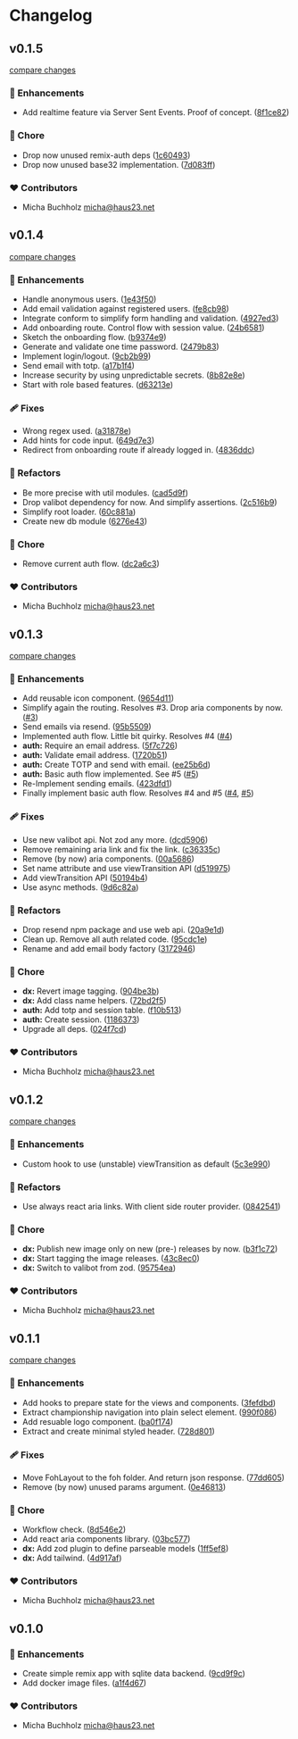 # Changelog


## v0.1.5

[compare changes](https://github.com/haus23/runde-tips/compare/v0.1.4...v0.1.5)

### 🚀 Enhancements

- Add realtime feature via Server Sent Events. Proof of concept. ([8f1ce82](https://github.com/haus23/runde-tips/commit/8f1ce82))

### 🏡 Chore

- Drop now unused remix-auth deps ([1c60493](https://github.com/haus23/runde-tips/commit/1c60493))
- Drop now unused base32 implementation. ([7d083ff](https://github.com/haus23/runde-tips/commit/7d083ff))

### ❤️ Contributors

- Micha Buchholz <micha@haus23.net>

## v0.1.4

[compare changes](https://github.com/haus23/runde-tips/compare/v0.1.3...v0.1.4)

### 🚀 Enhancements

- Handle anonymous users. ([1e43f50](https://github.com/haus23/runde-tips/commit/1e43f50))
- Add email validation against registered users. ([fe8cb98](https://github.com/haus23/runde-tips/commit/fe8cb98))
- Integrate conform to simplify form handling and validation. ([4927ed3](https://github.com/haus23/runde-tips/commit/4927ed3))
- Add onboarding route. Control flow with session value. ([24b6581](https://github.com/haus23/runde-tips/commit/24b6581))
- Sketch the onboarding flow. ([b9374e9](https://github.com/haus23/runde-tips/commit/b9374e9))
- Generate and validate one time password. ([2479b83](https://github.com/haus23/runde-tips/commit/2479b83))
- Implement login/logout. ([9cb2b99](https://github.com/haus23/runde-tips/commit/9cb2b99))
- Send email with totp. ([a17b1f4](https://github.com/haus23/runde-tips/commit/a17b1f4))
- Increase security by using unpredictable secrets. ([8b82e8e](https://github.com/haus23/runde-tips/commit/8b82e8e))
- Start with role based features. ([d63213e](https://github.com/haus23/runde-tips/commit/d63213e))

### 🩹 Fixes

- Wrong regex used. ([a31878e](https://github.com/haus23/runde-tips/commit/a31878e))
- Add hints for code input. ([649d7e3](https://github.com/haus23/runde-tips/commit/649d7e3))
- Redirect from onboarding route if already logged in. ([4836ddc](https://github.com/haus23/runde-tips/commit/4836ddc))

### 💅 Refactors

- Be more precise with util modules. ([cad5d9f](https://github.com/haus23/runde-tips/commit/cad5d9f))
- Drop valibot dependency for now. And simplify assertions. ([2c516b9](https://github.com/haus23/runde-tips/commit/2c516b9))
- Simplify root loader. ([60c881a](https://github.com/haus23/runde-tips/commit/60c881a))
- Create new db module ([6276e43](https://github.com/haus23/runde-tips/commit/6276e43))

### 🏡 Chore

- Remove current auth flow. ([dc2a6c3](https://github.com/haus23/runde-tips/commit/dc2a6c3))

### ❤️ Contributors

- Micha Buchholz <micha@haus23.net>

## v0.1.3

[compare changes](https://github.com/haus23/runde-tips/compare/v0.1.2...v0.1.3)

### 🚀 Enhancements

- Add reusable icon component. ([9654d11](https://github.com/haus23/runde-tips/commit/9654d11))
- Simplify again the routing. Resolves #3. Drop aria components by now. ([#3](https://github.com/haus23/runde-tips/issues/3))
- Send emails via resend. ([95b5509](https://github.com/haus23/runde-tips/commit/95b5509))
- Implemented auth flow. Little bit quirky. Resolves #4 ([#4](https://github.com/haus23/runde-tips/issues/4))
- **auth:** Require an email address. ([5f7c726](https://github.com/haus23/runde-tips/commit/5f7c726))
- **auth:** Validate email address. ([1720b51](https://github.com/haus23/runde-tips/commit/1720b51))
- **auth:** Create TOTP and send with email. ([ee25b6d](https://github.com/haus23/runde-tips/commit/ee25b6d))
- **auth:** Basic auth flow implemented. See #5 ([#5](https://github.com/haus23/runde-tips/issues/5))
- Re-Implement sending emails. ([423dfd1](https://github.com/haus23/runde-tips/commit/423dfd1))
- Finally implement basic auth flow. Resolves #4 and #5 ([#4](https://github.com/haus23/runde-tips/issues/4), [#5](https://github.com/haus23/runde-tips/issues/5))

### 🩹 Fixes

- Use new valibot api. Not zod any more. ([dcd5906](https://github.com/haus23/runde-tips/commit/dcd5906))
- Remove remaining aria link and fix the link. ([c36335c](https://github.com/haus23/runde-tips/commit/c36335c))
- Remove (by now) aria components. ([00a5686](https://github.com/haus23/runde-tips/commit/00a5686))
- Set name attribute and use viewTransition API ([d519975](https://github.com/haus23/runde-tips/commit/d519975))
- Add viewTransition API ([50194b4](https://github.com/haus23/runde-tips/commit/50194b4))
- Use async methods. ([9d6c82a](https://github.com/haus23/runde-tips/commit/9d6c82a))

### 💅 Refactors

- Drop resend npm package and use web api. ([20a9e1d](https://github.com/haus23/runde-tips/commit/20a9e1d))
- Clean up. Remove all auth related code. ([95cdc1e](https://github.com/haus23/runde-tips/commit/95cdc1e))
- Rename and add email body factory ([3172946](https://github.com/haus23/runde-tips/commit/3172946))

### 🏡 Chore

- **dx:** Revert image tagging. ([904be3b](https://github.com/haus23/runde-tips/commit/904be3b))
- **dx:** Add class name helpers. ([72bd2f5](https://github.com/haus23/runde-tips/commit/72bd2f5))
- **auth:** Add totp and session table. ([f10b513](https://github.com/haus23/runde-tips/commit/f10b513))
- **auth:** Create session. ([1186373](https://github.com/haus23/runde-tips/commit/1186373))
- Upgrade all deps. ([024f7cd](https://github.com/haus23/runde-tips/commit/024f7cd))

### ❤️ Contributors

- Micha Buchholz <micha@haus23.net>

## v0.1.2

[compare changes](https://github.com/haus23/runde-tips/compare/v0.1.1...v0.1.2)

### 🚀 Enhancements

- Custom hook to use (unstable) viewTransition as default ([5c3e990](https://github.com/haus23/runde-tips/commit/5c3e990))

### 💅 Refactors

- Use always react aria links. With client side router provider. ([0842541](https://github.com/haus23/runde-tips/commit/0842541))

### 🏡 Chore

- **dx:** Publish new image only on new (pre-) releases by now. ([b3f1c72](https://github.com/haus23/runde-tips/commit/b3f1c72))
- **dx:** Start tagging the image releases. ([43c8ec0](https://github.com/haus23/runde-tips/commit/43c8ec0))
- **dx:** Switch to valibot from zod. ([95754ea](https://github.com/haus23/runde-tips/commit/95754ea))

### ❤️ Contributors

- Micha Buchholz <micha@haus23.net>

## v0.1.1

[compare changes](https://github.com/haus23/runde-tips/compare/v0.1.0...v0.1.1)

### 🚀 Enhancements

- Add hooks to prepare state for the views and components. ([3fefdbd](https://github.com/haus23/runde-tips/commit/3fefdbd))
- Extract championship navigation into plain select element. ([990f086](https://github.com/haus23/runde-tips/commit/990f086))
- Add resuable logo component. ([ba0f174](https://github.com/haus23/runde-tips/commit/ba0f174))
- Extract and create minimal styled header. ([728d801](https://github.com/haus23/runde-tips/commit/728d801))

### 🩹 Fixes

- Move FohLayout to the foh folder. And return json response. ([77dd605](https://github.com/haus23/runde-tips/commit/77dd605))
- Remove (by now) unused params argument. ([0e46813](https://github.com/haus23/runde-tips/commit/0e46813))

### 🏡 Chore

- Workflow check. ([8d546e2](https://github.com/haus23/runde-tips/commit/8d546e2))
- Add react aria components library. ([03bc577](https://github.com/haus23/runde-tips/commit/03bc577))
- **dx:** Add zod plugin to define parseable models ([1ff5ef8](https://github.com/haus23/runde-tips/commit/1ff5ef8))
- **dx:** Add tailwind. ([4d917af](https://github.com/haus23/runde-tips/commit/4d917af))

### ❤️ Contributors

- Micha Buchholz <micha@haus23.net>

## v0.1.0


### 🚀 Enhancements

- Create simple remix app with sqlite data backend. ([9cd9f9c](https://github.com/haus23/runde-tips/commit/9cd9f9c))
- Add docker image files. ([a1f4d67](https://github.com/haus23/runde-tips/commit/a1f4d67))

### ❤️ Contributors

- Micha Buchholz <micha@haus23.net>


